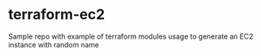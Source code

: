 # terraform-ec2
Sample repo with example of terraform modules usage to generate an EC2 instance with random name
